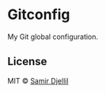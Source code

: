# Gitconfig

My Git global configuration.

## License

MIT © [Samir Djellil](http://samirdjellil.com)
